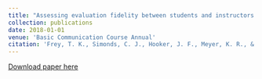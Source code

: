 ```yaml
---
title: "Assessing evaluation fidelity between students and instructors in the basic communication course: The impact of criterion-based speech evaluation training"
collection: publications
date: 2018-01-01
venue: 'Basic Communication Course Annual'
citation: 'Frey, T. K., Simonds, C. J., Hooker, J. F., Meyer, K. R., & Hunt, S. K. (2018). Assessing evaluation fidelity between students and instructors in the basic communication course: The impact of criterion-based speech evaluation training. <i>Basic Communication Course Annual, 30</i>, 2-31. https://ecommons.udayton.edu/bcca/vol30/iss1/4/.'
---
```


[Download paper here](http://tkodyfrey.github.io/files/Eval_Fidelity.pdf)
